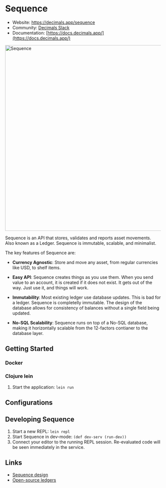 Sequence
==========
- Website: https://decimals.app/sequence
- Community: [Decimals Slack](https://decimals.app)
- Documentation: [https://docs.decimals.app/](https://docs.decimals.app/)

<img alt="Sequence" src="https://decimals.app/dist/images/sequence.png" width="600px">

Sequence is an API that stores, validates and reports asset movements. Also known as a Ledger. Sequence is immutable, scalable, and minimalist.

The key features of Sequence are:

- **Currency Agnostic**: Store and move any asset, from regular currencies like USD, to shelf items. 

- **Easy API**: Sequence creates things as you use them. When you send value to an account, it is created if it does not exist. It gets out of the way. Just use it, and things will work.

- **Immutability**: Most existing ledger use database updates. This is bad for a ledger. Sequence is completelly immutable. The design of the database allows for consistency of balances without a single field being updated.

- **No-SQL Scalability**: Sequence runs on top of a No-SQL database, making it horizontally scalable from the 12-factors contianer to the database layer.

## Getting Started

### Docker

### Clojure lein

1. Start the application: `lein run`

## Configurations


## Developing Sequence

1. Start a new REPL: `lein repl`
2. Start Sequence in dev-mode: `(def dev-serv (run-dev))`
3. Connect your editor to the running REPL session.
   Re-evaluated code will be seen immediately in the service.

## Links
* [Sequence design](http://decimals.app)
* [Open-source ledgers](http://decimals.app)
